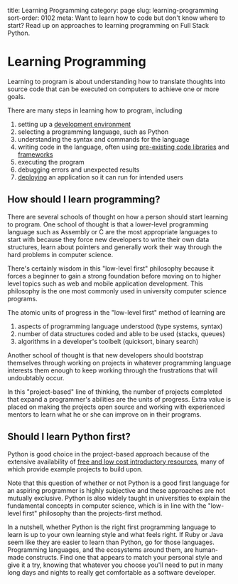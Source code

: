 title: Learning Programming
category: page
slug: learning-programming
sort-order: 0102
meta: Want to learn how to code but don't know where to start? Read up on approaches to learning programming on Full Stack Python.


# Learning Programming
Learning to program is about understanding how to translate thoughts into 
source code that can be executed on computers to achieve one or more goals.

There are many steps in learning how to program, including

1. setting up a [development environment](/development-environments.html)
1. selecting a programming language, such as Python
1. understanding the syntax and commands for the language
1. writing code in the language, often using 
   [pre-existing code libraries](/application-dependencies.html) and 
   [frameworks](/web-frameworks.html)
1. executing the program
1. debugging errors and unexpected results
1. [deploying](/deployment.html) an application so it can run for intended 
   users


## How should I learn programming?
There are several schools of thought on how a person should start learning
to program. One school of thought is that a lower-level programming
language such as Assembly or C are the most appropriate languages to start
with because they force new developers to write their own data structures, 
learn about pointers and generally work their way through the hard problems 
in computer science.

There's certainly wisdom in this "low-level first" philosophy because it 
forces a beginner to gain a strong foundation before moving on to higher
level topics such as web and mobile application development. This philosophy 
is the one most commonly used in university computer science programs.

The atomic units of progress in the "low-level first" method of learning are 

1. aspects of programming language understood (type systems, syntax)
1. number of data structures coded and able to be used (stacks, queues)
1. algorithms in a developer's toolbelt (quicksort, binary search)

Another school of thought is that new developers should bootstrap
themselves through working on projects in whatever programming language 
interests them enough to keep working through the frustrations that will
undoubtably occur.

In this "project-based" line of thinking, the number of projects completed 
that expand a programmer's abilities are the units of progress. Extra value 
is placed on making the projects open source and working with experienced 
mentors to learn what he or she can improve on in their programs. 

## Should I learn Python first?
Python is good choice in the project-based approach because of the extensive 
availability of 
[free and low cost introductory resources](/best-python-resources.html),
many of which provide example projects to build upon.

Note that this question of whether or not Python is a good first language
for an aspiring programmer is highly subjective and these approaches are
not mutually exclusive. Python is also widely taught in universities to 
explain the fundamental concepts in computer science, which is in line 
with the "low-level first" philosophy than the projects-first method.

In a nutshell, whether Python is the right first programming language to 
learn is up to your own learning style and what feels right. If Ruby or Java
seem like they are easier to learn than Python, go for those languages.
Programming languages, and the ecosystems around them, are human-made 
constructs. Find one that appears to match your personal style and give it a
try, knowing that whatever you choose you'll need to put in many long days and
nights to really get comfortable as a software developer.

